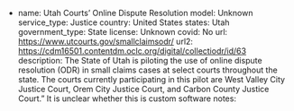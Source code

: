 
- name: Utah Courts’ Online Dispute Resolution
model: Unknown
service_type: Justice
country: United States
states: Utah
government_type: State
license: Unknown
covid: No
url: https://www.utcourts.gov/smallclaimsodr/
url2: https://cdm16501.contentdm.oclc.org/digital/collectiodr/id/63
description: The State of Utah is piloting the use of online dispute resolution (ODR) in small claims cases at select courts throughout the state. The courts currently participating in this pilot are West Valley City Justice Court, Orem City Justice Court, and Carbon County Justice Court.” It is unclear whether this is custom software
notes: 